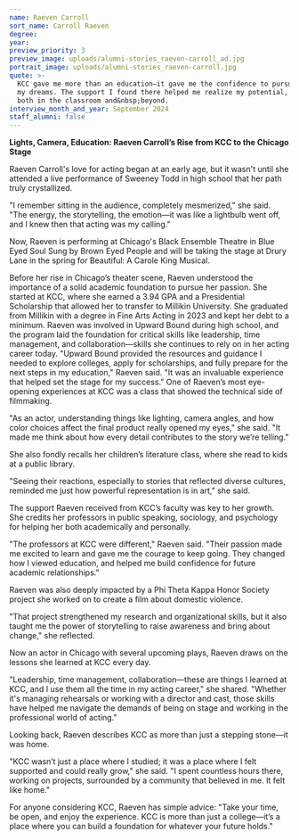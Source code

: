 ```yaml
---
name: Raeven Carroll
sort_name: Carroll Raeven
degree:
year:
preview_priority: 3
preview_image: uploads/alumni-stories_raeven-carroll_ad.jpg
portrait_image: uploads/alumni-stories_raeven-carroll.jpg
quote: >-
  KCC gave me more than an education—it gave me the confidence to pursue
  my dreams. The support I found there helped me realize my potential,
  both in the classroom and&nbsp;beyond.
interview_month_and_year: September 2024
staff_alumni: false
---
```

**Lights, Camera, Education: Raeven Carroll’s Rise from KCC to the Chicago Stage**
 
Raeven Carroll's love for acting began at an early age, but it wasn't until she attended a live performance of Sweeney Todd in high school that her path truly crystallized. 

"I remember sitting in the audience, completely mesmerized," she said. "The energy, the storytelling, the emotion—it was like a lightbulb went off, and I knew then that acting was my calling." 
 
Now, Raeven is performing at Chicago's Black Ensemble Theatre in Blue Eyed Soul Sung by Brown Eyed People and will be taking the stage at Drury Lane in the spring for Beautiful: A Carole King Musical.

Before her rise in Chicago’s theater scene, Raeven understood the importance of a solid academic foundation to pursue her passion. She started at KCC, where she earned a 3.94 GPA and a Presidential Scholarship that allowed her to transfer to Millikin University. She graduated from Millikin with a degree in Fine Arts Acting in 2023 and kept her debt to a minimum.
Raeven was involved in Upward Bound during high school, and the program laid the foundation for critical skills like leadership, time management, and collaboration—skills she continues to rely on in her acting career today.
"Upward Bound provided the resources and guidance I needed to explore colleges, apply for scholarships, and fully prepare for the next steps in my education," Raeven said. "It was an invaluable experience that helped set the stage for my success."
One of Raeven’s most eye-opening experiences at KCC was a class that showed the technical side of filmmaking. 

"As an actor, understanding things like lighting, camera angles, and how color choices affect the final product really opened my eyes," she said. "It made me think about how every detail contributes to the story we’re telling."
 
She also fondly recalls her children’s literature class, where she read to kids at a public library. 

"Seeing their reactions, especially to stories that reflected diverse cultures, reminded me just how powerful representation is in art," she said.
 
The support Raeven received from KCC’s faculty was key to her growth. She credits her professors in public speaking, sociology, and psychology for helping her both academically and personally. 

"The professors at KCC were different," Raeven said. "Their passion made me excited to learn and gave me the courage to keep going. They changed how I viewed education, and helped me build confidence for future academic relationships."
 
Raeven was also deeply impacted by a Phi Theta Kappa Honor Society project she worked on to create a film about domestic violence. 

"That project strengthened my research and organizational skills, but it also taught me the power of storytelling to raise awareness and bring about change," she reflected.
 
Now an actor in Chicago with several upcoming plays, Raeven draws on the lessons she learned at KCC every day. 

"Leadership, time management, collaboration—these are things I learned at KCC, and I use them all the time in my acting career," she shared. "Whether it's managing rehearsals or working with a director and cast, those skills have helped me navigate the demands of being on stage and working in the professional world of acting."
 
Looking back, Raeven describes KCC as more than just a stepping stone—it was home.  

"KCC wasn’t just a place where I studied; it was a place where I felt supported and could really grow," she said. "I spent countless hours there, working on projects, surrounded by a community that believed in me. It felt like home."
 
For anyone considering KCC, Raeven has simple advice: "Take your time, be open, and enjoy the experience. KCC is more than just a college—it’s a place where you can build a foundation for whatever your future holds."
